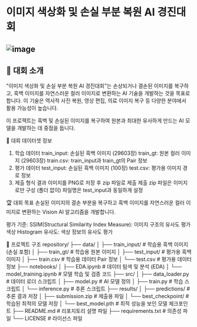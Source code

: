 # 이미지 색상화 및 손실 부분 복원 AI 경진대회
![image](https://github.com/user-attachments/assets/f297bed5-d06d-46d0-a70d-a3dea0b98e6f)
---
## 📌 대회 소개
"이미지 색상화 및 손실 부분 복원 AI 경진대회"는 손상되거나 결손된 이미지를 복구하고, 흑백 이미지를 자연스러운 컬러 이미지로 변환하는 AI 기술을 개발하는 것을 목표로 합니다.
이 기술은 역사적 사진 복원, 영상 편집, 의료 이미지 복구 등 다양한 분야에서 활용 가능성이 높습니다.

이 프로젝트는 흑백 및 손실된 이미지를 복구하여 원본과 최대한 유사하게 만드는 AI 모델을 개발하는 데 중점을 둡니다.

📂 대회 데이터셋 정보
1. 학습 데이터
train_input: 손실된 흑백 이미지 (29603장)
train_gt: 원본 컬러 이미지 (29603장)
train.csv: train_input과 train_gt의 Pair 정보
2. 평가 데이터
test_input: 손실된 흑백 이미지 (100장)
test.csv: 평가용 이미지 경로 정보
3. 제출 형식
결과 이미지를 PNG로 저장 후 zip 파일로 제출
제출 zip 파일은 이미지로만 구성 (폴더 없이)
파일명은 test_input과 동일하게 설정

🏆 대회 목표
손실된 이미지의 결손 부분을 복구하고 흑백 이미지를 자연스러운 컬러 이미지로 변환하는 Vision AI 알고리즘을 개발합니다.

평가 기준:
SSIM(Structural Similarity Index Measure): 이미지 구조의 유사도 평가
색상 Histogram 유사도: 색상 정보의 유사도 평가

🚀 프로젝트 구조
repository/
├── data/
│   ├── train_input/          # 학습용 흑백 이미지 (손실 포함)
│   ├── train_gt/             # 학습용 원본 이미지
│   ├── test_input/           # 평가용 흑백 이미지
│   ├── train.csv             # 학습용 데이터 Pair 정보
│   └── test.csv              # 평가용 데이터 정보
├── notebooks/
│   ├── EDA.ipynb             # 데이터 탐색 및 분석 (EDA)
│   └── model_training.ipynb  # 모델 학습 및 검증 코드
├── src/
│   ├── data_loader.py        # 데이터 로더 스크립트
│   ├── model.py              # AI 모델 정의
│   ├── train.py              # 학습 스크립트
│   └── inference.py          # 추론 스크립트
├── results/
│   ├── predictions/          # 추론 결과 저장
│   ├── submission.zip        # 제출용 파일
│   └── best_checkpoint/      # 학습된 최적의 모델 저장
│       └── best_model.pth    # 최적 성능을 보인 모델 체크포인트
├── README.md                 # 리포지토리 설명 파일
├── requirements.txt          # 의존성 파일
└── LICENSE                   # 라이선스 파일

